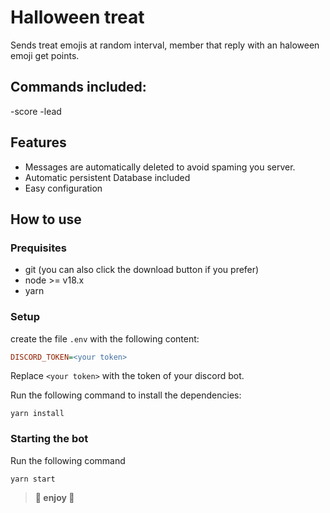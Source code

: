 # Halloween treat
Sends treat emojis at random interval, member that reply with an haloween emoji get points.

## Commands included:
-score
-lead

## Features
- Messages are automatically deleted to avoid spaming you server.
- Automatic persistent Database included
- Easy configuration

## How to use

### Prequisites
- git (you can also click the download button if you prefer)
- node >= v18.x
- yarn

### Setup


create the file `.env` with the  following content:

```ini
DISCORD_TOKEN=<your token>
```

Replace `<your token>` with the token of your discord bot.

Run the following command to install the dependencies:
```
yarn install
```

### Starting the bot
Run the following command
```
yarn start
```


> **🧙 enjoy 🎃**

